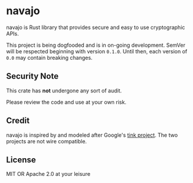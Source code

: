 # navajo

navajo is Rust library that provides secure and easy to use cryptographic APIs.

This project is being dogfooded and is in on-going development. SemVer will be
respected beginning with version `0.1.0`. Until then, each version of `0.0` may
contain breaking changes.

## Security Note

This crate has **not** undergone any sort of audit.

Please review the code and use at your own risk.

## Credit

navajo is inspired by and modeled after Google's [tink
project](https://github.com/google/tink). The two projects are not wire
compatible.

## License

MIT OR Apache 2.0 at your leisure
